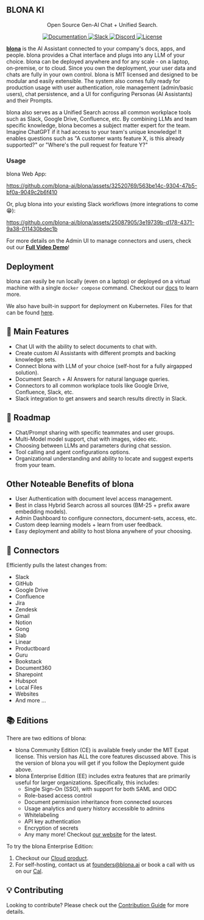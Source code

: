 <h2> BLONA KI </h2>
<p align="center">
<p align="center">Open Source Gen-AI Chat + Unified Search.</p>

<p align="center">
<a href="https://docs.blona.dev/" target="_blank">
    <img src="https://img.shields.io/badge/docs-view-blue" alt="Documentation">
</a>
<a href="https://join.slack.com/t/blona/shared_invite/zt-1w76msxmd-HJHLe3KNFIAIzk_0dSOKaQ" target="_blank">
    <img src="https://img.shields.io/badge/slack-join-blue.svg?logo=slack" alt="Slack">
</a>
<a href="https://discord.gg/TDJ59cGV2X" target="_blank">
    <img src="https://img.shields.io/badge/discord-join-blue.svg?logo=discord&logoColor=white" alt="Discord">
</a>
<a href="https://github.com/blona-ai/blona/blob/main/README.md" target="_blank">
    <img src="https://img.shields.io/static/v1?label=license&message=MIT&color=blue" alt="License">
</a>
</p>

<strong>[blona](https://www.blona.ai/)</strong> is the AI Assistant connected to your company's docs, apps, and people. 
blona provides a Chat interface and plugs into any LLM of your choice. blona can be deployed anywhere and for any 
scale - on a laptop, on-premise, or to cloud. Since you own the deployment, your user data and chats are fully in your 
own control. blona is MIT licensed and designed to be modular and easily extensible. The system also comes fully ready 
for production usage with user authentication, role management (admin/basic users), chat persistence, and a UI for 
configuring Personas (AI Assistants) and their Prompts.

blona also serves as a Unified Search across all common workplace tools such as Slack, Google Drive, Confluence, etc.
By combining LLMs and team specific knowledge, blona becomes a subject matter expert for the team. Imagine ChatGPT if
it had access to your team's unique knowledge! It enables questions such as "A customer wants feature X, is this already
supported?" or "Where's the pull request for feature Y?"

<h3>Usage</h3>

blona Web App:

https://github.com/blona-ai/blona/assets/32520769/563be14c-9304-47b5-bf0a-9049c2b6f410


Or, plug blona into your existing Slack workflows (more integrations to come 😁):

https://github.com/blona-ai/blona/assets/25087905/3e19739b-d178-4371-9a38-011430bdec1b


For more details on the Admin UI to manage connectors and users, check out our 
<strong><a href="https://www.youtube.com/watch?v=geNzY1nbCnU">Full Video Demo</a></strong>!

## Deployment

blona can easily be run locally (even on a laptop) or deployed on a virtual machine with a single
`docker compose` command. Checkout our [docs](https://docs.blona.dev/quickstart) to learn more.

We also have built-in support for deployment on Kubernetes. Files for that can be found [here](https://github.com/blona-ai/blona/tree/main/deployment/kubernetes).


## 💃 Main Features 
* Chat UI with the ability to select documents to chat with.
* Create custom AI Assistants with different prompts and backing knowledge sets.
* Connect blona with LLM of your choice (self-host for a fully airgapped solution).
* Document Search + AI Answers for natural language queries.
* Connectors to all common workplace tools like Google Drive, Confluence, Slack, etc.
* Slack integration to get answers and search results directly in Slack.


## 🚧 Roadmap
* Chat/Prompt sharing with specific teammates and user groups.
* Multi-Model model support, chat with images, video etc.
* Choosing between LLMs and parameters during chat session.
* Tool calling and agent configurations options.
* Organizational understanding and ability to locate and suggest experts from your team.


## Other Noteable Benefits of blona
* User Authentication with document level access management.
* Best in class Hybrid Search across all sources (BM-25 + prefix aware embedding models).
* Admin Dashboard to configure connectors, document-sets, access, etc.
* Custom deep learning models + learn from user feedback.
* Easy deployment and ability to host blona anywhere of your choosing.


## 🔌 Connectors
Efficiently pulls the latest changes from:
  * Slack
  * GitHub
  * Google Drive
  * Confluence
  * Jira
  * Zendesk
  * Gmail
  * Notion
  * Gong
  * Slab
  * Linear
  * Productboard
  * Guru
  * Bookstack
  * Document360
  * Sharepoint
  * Hubspot
  * Local Files
  * Websites
  * And more ...

## 📚 Editions

There are two editions of blona:

  * blona Community Edition (CE) is available freely under the MIT Expat license. This version has ALL the core features discussed above. This is the version of blona you will get if you follow the Deployment guide above.
  * blona Enterprise Edition (EE) includes extra features that are primarily useful for larger organizations. Specifically, this includes:
    * Single Sign-On (SSO), with support for both SAML and OIDC
    * Role-based access control
    * Document permission inheritance from connected sources
    * Usage analytics and query history accessible to admins
    * Whitelabeling
    * API key authentication
    * Encryption of secrets
    * Any many more! Checkout [our website](https://www.blona.ai/) for the latest.

To try the blona Enterprise Edition: 

  1. Checkout our [Cloud product](https://app.blona.ai/signup).
  2. For self-hosting, contact us at [founders@blona.ai](mailto:founders@blona.ai) or book a call with us on our [Cal](https://cal.com/team/blona/founders).

## 💡 Contributing
Looking to contribute? Please check out the [Contribution Guide](CONTRIBUTING.md) for more details.
